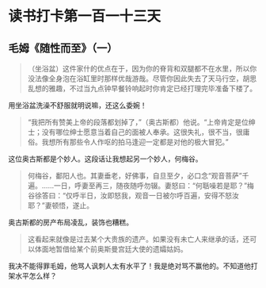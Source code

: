 读书打卡第一百一十三天
===

毛姆《随性而至》（一）
---

> （坐浴盆）这件家什的优点在于，因为你的脊背和双腿都不在水里，所以你没法像全身泡在浴缸里时那样优哉游哉。尽管你因此失去了天马行空，胡思乱想的雅趣，不过当九点钟早餐铃响起时你肯定已经打理完毕准备下楼了。

用坐浴盆洗澡不舒服就明说嘛，还这么委婉！

> “我把所有赞美上帝的段落都划掉了，”（奥古斯都）他说。“上帝肯定是位绅士；没有哪位绅士愿意当着自己的面被人奉承。这很失礼，很不当，很庸俗。我想所有那些令人作呕的拍马逢迎一定都是对他的极大冒犯。”

这位奥古斯都是个妙人。这段话让我想起另一个妙人，何梅谷。

> 何梅谷，鄱阳人也。其妻垂老，好佛事，自旦至夕，必口念“观音菩萨”千遍。……一日，呼妻至再三，随夜随呼勿辍。妻怒曰：“何聒噪若是耶？”梅谷徐答曰：“仅呼半日，汝即怒我，观音一日被尔呼百遍，安得不怒汝耶？”妻顿悟，遂止。

奥古斯都的房产布局凌乱，装饰也糟糕。

> 这看起来就像是过去某个大贵族的遗产。如果没有未亡人来继承的话，还可以体面地暂借给某个前奥斯曼宫廷大使的遗孀姑妈。

我决不能得罪毛姆，他骂人讽刺人太有水平了！我是绝对骂不赢他的。不知道他打架水平怎么样？